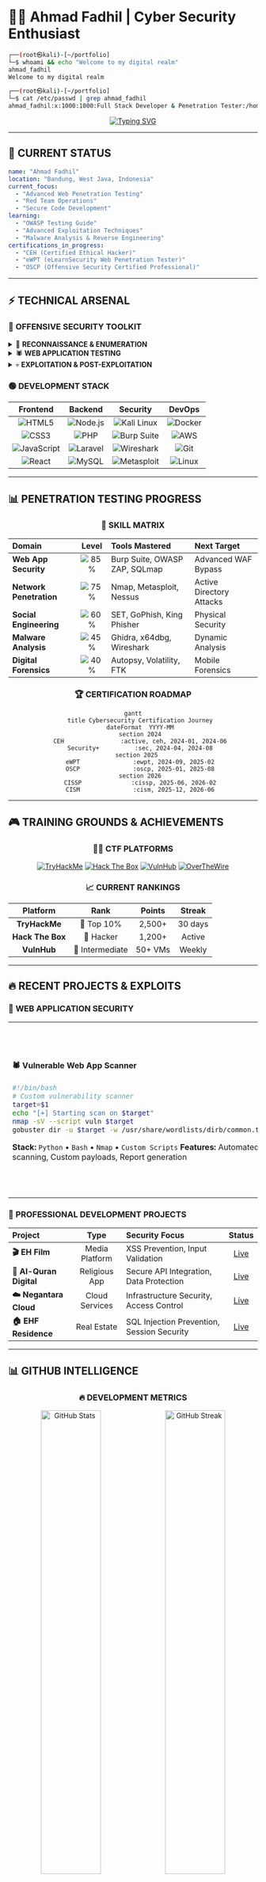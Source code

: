 # 👨‍💻 Ahmad Fadhil | Cyber Security Enthusiast

```bash
┌──(root㉿kali)-[~/portfolio]
└─$ whoami && echo "Welcome to my digital realm"
ahmad_fadhil
Welcome to my digital realm

┌──(root㉿kali)-[~/portfolio] 
└─$ cat /etc/passwd | grep ahmad_fadhil
ahmad_fadhil:x:1000:1000:Full Stack Developer & Penetration Tester:/home/ahmad_fadhil:/bin/bash
```

<div align="center">

[![Typing SVG](https://readme-typing-svg.herokuapp.com?font=JetBrains+Mono&weight=700&size=24&pause=1000&color=00FF41&center=true&vCenter=true&width=600&lines=%3E+FULL+STACK+DEVELOPER;%3E+PENETRATION+TESTER;%3E+CYBERSECURITY+RESEARCHER;%3E+DIGITAL+FORENSICS;%3E+RED+TEAM+OPERATIONS;%3E+THREAT+HUNTER)](https://git.io/typing-svg)

</div>

---

## 🎯 **CURRENT STATUS**

```yaml
name: "Ahmad Fadhil"
location: "Bandung, West Java, Indonesia"
current_focus: 
  - "Advanced Web Penetration Testing"
  - "Red Team Operations"
  - "Secure Code Development"
learning:
  - "OWASP Testing Guide"
  - "Advanced Exploitation Techniques"
  - "Malware Analysis & Reverse Engineering"
certifications_in_progress:
  - "CEH (Certified Ethical Hacker)"
  - "eWPT (eLearnSecurity Web Penetration Tester)"
  - "OSCP (Offensive Security Certified Professional)"
```

---

## ⚡ **TECHNICAL ARSENAL**

### 🔴 **OFFENSIVE SECURITY TOOLKIT**

<details>
<summary>🎯 <b>RECONNAISSANCE & ENUMERATION</b></summary>

```bash
# Network Discovery & Port Scanning
nmap -sS -sV -O --script vuln target.com
masscan -p1-65535 --rate=10000 target.com
rustscan -a target.com -- -A -sC

# Web Application Discovery  
gobuster dir -u https://target.com -w /usr/share/wordlists/dirb/common.txt
ffuf -w /usr/share/wordlists/SecLists/Discovery/Web-Content/common.txt -u https://target.com/FUZZ
nikto -h https://target.com

# DNS Enumeration
dig axfr @ns1.target.com target.com
dnsrecon -d target.com -t axfr
amass enum -d target.com
```

**Tools:** `nmap` • `masscan` • `gobuster` • `ffuf` • `nikto` • `amass` • `subfinder` • `httpx`

</details>

<details>
<summary>🕷️ <b>WEB APPLICATION TESTING</b></summary>

```bash
# SQL Injection Testing
sqlmap -u "https://target.com/page?id=1" --batch --dbs
sqlmap -u "https://target.com/page?id=1" --dump-all

# XSS Testing
echo "https://target.com" | waybackurls | gf xss | qsreplace '"><script>alert(1)</script>' | freq

# Directory Traversal
curl -s "https://target.com/page?file=../../../etc/passwd"

# Parameter Discovery
paramspider -d target.com
arjun -u https://target.com/page
```

**Tools:** `Burp Suite Professional` • `OWASP ZAP` • `sqlmap` • `xsstrike` • `commix` • `wfuzz`

</details>

<details>
<summary>💀 <b>EXPLOITATION & POST-EXPLOITATION</b></summary>

```bash
# Metasploit Framework
msfconsole
use exploit/multi/handler
set payload windows/x64/meterpreter/reverse_tcp
exploit -j

# Privilege Escalation
./linpeas.sh
./winpeas.exe
python3 -m http.server 8000

# Persistence & Lateral Movement
crackmapexec smb 192.168.1.0/24 -u admin -p password
impacket-secretsdump domain/user:password@target
```

**Tools:** `Metasploit` • `Cobalt Strike` • `Empire` • `BloodHound` • `mimikatz` • `impacket`

</details>

### 🟢 **DEVELOPMENT STACK**

<div align="center">

| **Frontend** | **Backend** | **Security** | **DevOps** |
|:---:|:---:|:---:|:---:|
| ![HTML5](https://img.shields.io/badge/HTML5-E34F26?style=flat-square&logo=html5&logoColor=white) | ![Node.js](https://img.shields.io/badge/Node.js-339933?style=flat-square&logo=nodedotjs&logoColor=white) | ![Kali Linux](https://img.shields.io/badge/Kali_Linux-557C94?style=flat-square&logo=kalilinux&logoColor=white) | ![Docker](https://img.shields.io/badge/Docker-2496ED?style=flat-square&logo=docker&logoColor=white) |
| ![CSS3](https://img.shields.io/badge/CSS3-1572B6?style=flat-square&logo=css3&logoColor=white) | ![PHP](https://img.shields.io/badge/PHP-777BB4?style=flat-square&logo=php&logoColor=white) | ![Burp Suite](https://img.shields.io/badge/Burp_Suite-FF6633?style=flat-square&logo=burpsuite&logoColor=white) | ![AWS](https://img.shields.io/badge/AWS-232F3E?style=flat-square&logo=amazonaws&logoColor=white) |
| ![JavaScript](https://img.shields.io/badge/JavaScript-F7DF1E?style=flat-square&logo=javascript&logoColor=black) | ![Laravel](https://img.shields.io/badge/Laravel-FF2D20?style=flat-square&logo=laravel&logoColor=white) | ![Wireshark](https://img.shields.io/badge/Wireshark-1679A7?style=flat-square&logo=wireshark&logoColor=white) | ![Git](https://img.shields.io/badge/Git-F05032?style=flat-square&logo=git&logoColor=white) |
| ![React](https://img.shields.io/badge/React-61DAFB?style=flat-square&logo=react&logoColor=black) | ![MySQL](https://img.shields.io/badge/MySQL-4479A1?style=flat-square&logo=mysql&logoColor=white) | ![Metasploit](https://img.shields.io/badge/Metasploit-2596CD?style=flat-square&logoColor=white) | ![Linux](https://img.shields.io/badge/Linux-FCC624?style=flat-square&logo=linux&logoColor=black) |

</div>

---

## 📊 **PENETRATION TESTING PROGRESS**

<div align="center">

### 🎯 **SKILL MATRIX**

| **Domain** | **Level** | **Tools Mastered** | **Next Target** |
|:---|:---:|:---|:---|
| **Web App Security** | ![85%](https://progress-bar.dev/85) | Burp Suite, OWASP ZAP, SQLmap | Advanced WAF Bypass |
| **Network Penetration** | ![75%](https://progress-bar.dev/75) | Nmap, Metasploit, Nessus | Active Directory Attacks |
| **Social Engineering** | ![60%](https://progress-bar.dev/60) | SET, GoPhish, King Phisher | Physical Security |
| **Malware Analysis** | ![45%](https://progress-bar.dev/45) | Ghidra, x64dbg, Wireshark | Dynamic Analysis |
| **Digital Forensics** | ![40%](https://progress-bar.dev/40) | Autopsy, Volatility, FTK | Mobile Forensics |

### 🏆 **CERTIFICATION ROADMAP**

```mermaid
gantt
    title Cybersecurity Certification Journey
    dateFormat  YYYY-MM
    section 2024
    CEH                :active, ceh, 2024-01, 2024-06
    Security+          :sec, 2024-04, 2024-08
    section 2025  
    eWPT               :ewpt, 2024-09, 2025-02
    OSCP               :oscp, 2025-01, 2025-08
    section 2026
    CISSP              :cissp, 2025-06, 2026-02
    CISM               :cism, 2025-12, 2026-06
```

</div>

---

## 🎮 **TRAINING GROUNDS & ACHIEVEMENTS**

<div align="center">

### 🏴‍☠️ **CTF PLATFORMS**

[![TryHackMe](https://img.shields.io/badge/TryHackMe-212C42?style=for-the-badge&logo=tryhackme&logoColor=white)](https://tryhackme.com/p/dhiljaa)
[![Hack The Box](https://img.shields.io/badge/Hack_The_Box-9FEF00?style=for-the-badge&logo=hackthebox&logoColor=black)](https://app.hackthebox.com/profile/dhiljaa)
[![VulnHub](https://img.shields.io/badge/VulnHub-FF6B6B?style=for-the-badge&logoColor=white)](#)
[![OverTheWire](https://img.shields.io/badge/OverTheWire-000000?style=for-the-badge&logoColor=white)](#)

### 📈 **CURRENT RANKINGS**

| Platform | Rank | Points | Streak |
|:---:|:---:|:---:|:---:|
| **TryHackMe** | 🥇 Top 10% | 2,500+ | 30 days |
| **Hack The Box** | 🥈 Hacker | 1,200+ | Active |
| **VulnHub** | 🥉 Intermediate | 50+ VMs | Weekly |

</div>

---

## 🔥 **RECENT PROJECTS & EXPLOITS**

### 🎯 **WEB APPLICATION SECURITY**

<table>
<tr>
<td width="50%">

#### 🕷️ **Vulnerable Web App Scanner**
```bash
#!/bin/bash
# Custom vulnerability scanner
target=$1
echo "[+] Starting scan on $target"
nmap -sV --script vuln $target
gobuster dir -u $target -w /usr/share/wordlists/dirb/common.txt
```
**Stack:** `Python` • `Bash` • `Nmap` • `Custom Scripts`
**Features:** Automated scanning, Custom payloads, Report generation

</td>
<td width="50%">

#### 🔍 **OSINT Automation Tool** 
```python
import requests
import json
from shodan import Shodan

class OSINTFramework:
    def __init__(self, target):
        self.target = target
    
    def scan_subdomains(self):
        # Subdomain enumeration logic
        pass
```
**Stack:** `Python` • `APIs` • `Web Scraping`
**Features:** Domain intel, Social media analysis, Dark web monitoring

</td>
</tr>
</table>

### 🏢 **PROFESSIONAL DEVELOPMENT PROJECTS**

<div align="center">

| **Project** | **Type** | **Security Focus** | **Status** |
|:---|:---:|:---|:---:|
| **🎬 EH Film** | Media Platform | XSS Prevention, Input Validation | [Live](https://ehfilm.vercel.app/) |
| **📖 Al-Quran Digital** | Religious App | Secure API Integration, Data Protection | [Live](https://al-ikhsan-digital-quran.vercel.app/) |
| **☁️ Negantara Cloud** | Cloud Services | Infrastructure Security, Access Control | [Live](https://negantara-cloud.vercel.app/) |
| **🏠 EHF Residence** | Real Estate | SQL Injection Prevention, Session Security | [Live](https://ehf-residence.vercel.app/) |

</div>

---

## 📊 **GITHUB INTELLIGENCE**

<div align="center">

### 🔥 **DEVELOPMENT METRICS**

<img src="https://github-readme-stats.vercel.app/api?username=dhiljaa&show_icons=true&theme=chartreuse-dark&include_all_commits=true&count_private=true&hide_border=true" alt="GitHub Stats" width="49%"/>
<img src="https://github-readme-streak-stats.herokuapp.com/?user=dhiljaa&theme=chartreuse-dark&hide_border=true" alt="GitHub Streak" width="49%"/>

### 🎯 **CODE ANALYSIS**

<img src="https://github-readme-stats.vercel.app/api/top-langs/?username=dhiljaa&layout=compact&theme=chartreuse-dark&hide_border=true" alt="Top Languages" width="49%"/>
<img src="https://github-profile-summary-cards.vercel.app/api/cards/repos-per-language?username=dhiljaa&theme=chartreuse_dark" alt="Repos per Language" width="49%"/>

### 🏆 **ACHIEVEMENTS UNLOCKED**

<img src="https://github-profile-trophy.vercel.app/?username=dhiljaa&theme=matrix&no-frame=true&no-bg=true&margin-w=4&row=1&column=7" alt="GitHub Trophies"/>

</div>

---

## 🌐 **SECURE COMMUNICATION CHANNELS**

<div align="center">

### 📡 **PROFESSIONAL NETWORKS**

[![LinkedIn](https://img.shields.io/badge/LinkedIn-0077B5?style=for-the-badge&logo=linkedin&logoColor=white)](https://www.linkedin.com/in/ahmad-fadhil-3594672a4/)
[![Portfolio](https://img.shields.io/badge/Portfolio-00FF41?style=for-the-badge&logo=google-chrome&logoColor=black)](https://ehfcreative.xyz/)
[![Email](https://img.shields.io/badge/ProtonMail-8B89CC?style=for-the-badge&logo=protonmail&logoColor=white)](mailto:ahmadfadhil289@gmail.com)

### 🎨 **CONTENT CHANNELS**

[![TikTok](https://img.shields.io/badge/TikTok-000000?style=for-the-badge&logo=tiktok&logoColor=white)](https://www.tiktok.com/@ehfcreative)
[![YouTube](https://img.shields.io/badge/YouTube-FF0000?style=for-the-badge&logo=youtube&logoColor=white)](https://youtube.com/@ehfcreative)
[![Dev.to](https://img.shields.io/badge/Dev.to-0A0A0A?style=for-the-badge&logo=dev.to&logoColor=white)](https://dev.to/dhiljaa)

### 🔒 **SECURE CHANNELS**

[![Signal](https://img.shields.io/badge/Signal-3A76F0?style=for-the-badge&logo=signal&logoColor=white)](#)
[![Keybase](https://img.shields.io/badge/Keybase-33A0FF?style=for-the-badge&logo=keybase&logoColor=white)](#)
[![Discord](https://img.shields.io/badge/Discord-5865F2?style=for-the-badge&logo=discord&logoColor=white)](#)

</div>

---

## 🎭 **ETHICAL HACKER'S CREED**

<div align="center">

```ascii
╔══════════════════════════════════════════════════════════════════╗
║                                                                  ║
║  "I am a guardian of the digital realm. I use my skills to       ║
║   protect, not to harm. I seek knowledge to strengthen           ║
║   defenses, not to exploit vulnerabilities for personal gain.    ║
║   I am committed to ethical practices, responsible disclosure,    ║
║   and making the internet a safer place for everyone."           ║
║                                                                  ║
╚══════════════════════════════════════════════════════════════════╝
```

### 🎯 **MISSION STATEMENT**

> *Building secure applications by day, hunting vulnerabilities by night.*
> 
> *Always learning, always improving, always ethical.*

</div>

---

<div align="center">

```bash
┌──(root㉿kali)-[~/portfolio]
└─$ echo "Thanks for visiting my digital fortress!"
Thanks for visiting my digital fortress!

┌──(root㉿kali)-[~/portfolio]  
└─$ exit
logout
```

![Profile Views](https://komarev.com/ghpvc/?username=dhiljaa&color=brightgreen&style=for-the-badge&label=RECONNAISSANCE+COUNT)
[![GitHub followers](https://img.shields.io/github/followers/dhiljaa?style=for-the-badge&color=brightgreen&label=DIGITAL+ALLIES)](https://github.com/dhiljaa?tab=followers)

**⚡ Remember: With great power comes great responsibility ⚡**

</div>
